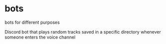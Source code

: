 # bots
bots for different purposes

Discord bot that plays random tracks saved in a specific directory whenever someone enters the voice channel
